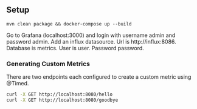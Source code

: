 ## Setup

```
mvn clean package && docker-compose up --build
```


Go to Grafana (localhost:3000) and login with username admin and password admin. 
Add an influx datasource.
Url is http://influx:8086.
Database is metrics.
User is user.
Password password.


### Generating Custom Metrics

There are two endpoints each configured to create a custom metric using @Timed.

```bash
curl -X GET http://localhost:8080/hello
curl -X GET http://localhost:8080/goodbye
```